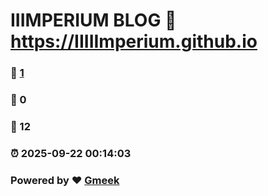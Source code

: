 # IIIMPERIUM   BLOG :link: https://IIIIImperium.github.io 
### :page_facing_up: [1](https://IIIIImperium.github.io/tag.html) 
### :speech_balloon: 0 
### :hibiscus: 12 
### :alarm_clock: 2025-09-22 00:14:03 
### Powered by :heart: [Gmeek](https://github.com/Meekdai/Gmeek)
